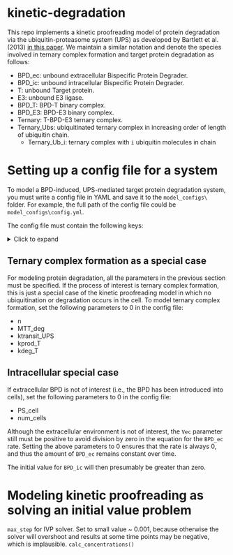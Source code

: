 # kinetic-degradation
This repo implements a kinetic proofreading model of protein degradation via the ubiquitin-proteasome system (UPS) as
developed by Bartlett et al. (2013) [in this paper](https://doi.org/10.1007/s10928-020-09722-z).
We maintain a similar notation and denote the species involved in ternary complex formation and target protein degradation as follows:

* BPD_ec: unbound extracellular Bispecific Protein Degrader.
* BPD_ic: unbound intracellular Bispecific Protein Degrader.
* T: unbound Target protein.
* E3: unbound E3 ligase.
* BPD_T: BPD-T binary complex.
* BPD_E3: BPD-E3 binary complex.
* Ternary: T-BPD-E3 ternary complex.
* Ternary_Ubs: ubiquitinated ternary complex in increasing order of length of ubiquitin chain.
  * Ternary_Ub_i: ternary complex with `i` ubiquitin molecules in chain

# Setting up a config file for a system
To model a BPD-induced, UPS-mediated target protein degradation system, you must write a config file in YAML
and save it to the `model_configs\` folder. For example, the full path of the config file could be `model_configs\config.yml`.

The config file must contain the following keys:
<details>
  <summary>Click to expand</summary>

  - alpha: ternary complex cooperativity
  - Kd_T_binary: equilibrium dissociation constant of BPD-T binary complex
  - kon_T_binary: kon of BPD + T -> BPD-T
  - koff_T_binary: koff of BPD-T -> BPD + T
  - Kd_T_ternary: equilibrium dissociation constant of T in ternary complex
  - kon_T_ternary: kon of BPD-E3 + T -> T-BPD-E3
  - koff_T_ternary: koff of T-BPD-E3 -> BPD-E3 + T
  - Kd_E3_binary: equilibrium dissociation constant of BPD-E3 binary complex
  - kon_E3_binary: kon of BPD + E3 -> BPD-E3
  - koff_E3_binary: koff of BPD-E3 -> BPD + E3
  - Kd_E3_ternary: equilibrium dissociation constant of E3 in ternary complex
  - kon_E3_ternary: kon of BPD-T + E3 -> T-BPD-E3
  - koff_E3_ternary: koff of T-BPD-E3 -> BPD-T + E3
  - n: number of ubiquitination steps before degradation
  - MTT_deg: mean transit time of degradation
  - ktransit_UPS: transit rate for delay between each ubiquitination step
  - fu_ec: fraction unbound extracellular BPD
  - fu_ic: fraction unbound intracellular BPD
  - PS_cell: permeability-surface area product
  - kprod_T: baseline target protein production rate
  - kdeg_T: baseline target protein degradation rate
  - Conc_T_base: baseline target protein concentration
  - Conc_E3_base: baseline E3 concentration
  - num_cells: number of cells in system
  - Vic: intracellular volume
  - Vec: extracellular volume
</details>

## Ternary complex formation as a special case
For modeling protein degradation, all the parameters in the previous section must be specified. If the process of interest is ternary complex formation, this is just a special case of the kinetic proofreading model in which no ubiquitination or degradation occurs in the cell. To model ternary complex formation, set the following parameters to 0 in the config file:
- n
- MTT_deg
- ktransit_UPS
- kprod_T
- kdeg_T

## Intracellular special case
If extracellular BPD is not of interest (i.e., the BPD has been introduced into cells), set the following parameters to 0 in the config file:
- PS_cell
- num_cells

Although the extracellular environment is not of interest, the `Vec` parameter still must be positive to avoid division by zero in the equation for the `BPD_ec` rate. Setting the above parameters to 0 ensures that the rate is always 0, and thus the amount of `BPD_ec` remains constant over time.

The initial value for `BPD_ic` will then presumably be greater than zero.

# Modeling kinetic proofreading as solving an initial value problem
`max_step` for IVP solver. Set to small value ~ 0.001, because otherwise the solver will overshoot and results at some time points may be negative, which is implausible.
 `calc_concentrations()`
